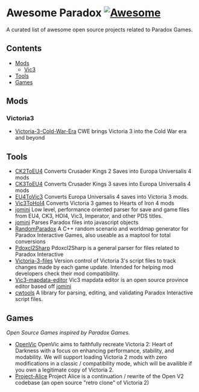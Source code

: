 # Awesome Paradox [![Awesome](https://awesome.re/badge.svg)](https://awesome.re)
A curated list of awesome open source projects related to Paradox Games.

## Contents

- [Mods](#mods)
  - [Vic3](#victoria3)
- [Tools](#tools)
- [Games](#games)

## Mods

### Victoria3
- [Victoria-3-Cold-War-Era](https://github.com/settintotrieste/Victoria-3-Cold-War-Era-Mod-CWE) CWE brings Victoria 3 into the Cold War era and beyond

## Tools

- [CK2ToEU4](https://github.com/ParadoxGameConverters/CK2ToEU4) Converts Crusader Kings 2 Saves into Europa Universalis 4 mods
- [CK3ToEU4](https://github.com/ParadoxGameConverters/CK3ToEU4) Converts Crusader Kings 3 saves into Europa Universalis 4 mods
- [EU4ToVic3](https://github.com/ParadoxGameConverters/EU4ToVic3) Converts Europa Universalis 4 saves into Victoria 3 mods.
- [Vic3ToHoI4](https://github.com/ParadoxGameConverters/Vic3ToHoI4) Converts Victoria 3 games to Hearts of Iron 4 mods
- [jomini](https://github.com/rakaly/jomini) Low level, performance oriented parser for save and game files from EU4, CK3, HOI4, Vic3, Imperator, and other PDS titles.
- [jomini](https://github.com/nickbabcock/jomini) Parses Paradox files into javascript objects
- [RandomParadox](https://github.com/panik4/RandomParadox) A C++ random scenario and worldmap generator for Paradox Interactive Games, also useable as a maptool for total conversions
- [Pdoxcl2Sharp](https://github.com/nickbabcock/Pdoxcl2Sharp) Pdoxcl2Sharp is a general parser for files related to Paradox Interactive
- [Victoria-3-files](https://github.com/tjysdsg/Victoria-3-files) Version control of Victoria 3's script files to track changes made by each game update. Intended for helping mod developers check their mod compatibility.
- [Vic3-mapdata-editor](https://github.com/Linnest2020/Vic3-mapdata-editor) Vic3 mapdata editor is an open source province editor based off [jomini](https://github.com/nickbabcock/jomini)
- [cwtools](https://github.com/cwtools/cwtools) A library for parsing, editing, and validating Paradox Interactive script files.

## Games

*Open Source Games inspired by Paradox Games.*

- [OpenVic](https://github.com/OpenVicProject/OpenVic) OpenVic aims to faithfully recreate Victoria 2: Heart of Darkness with a focus on enhancing performance, stability, and modability. We will support loading Victoria 2 mods with zero modifications in a classic / compatibility mode, which will be availible if you own a legitimate copy of Victoria 2.
- [Project-Alice](https://github.com/schombert/Project-Alice) Project Alice is a continuation / rewrite of the Open V2 codebase (an open source "retro clone" of Victoria 2)
